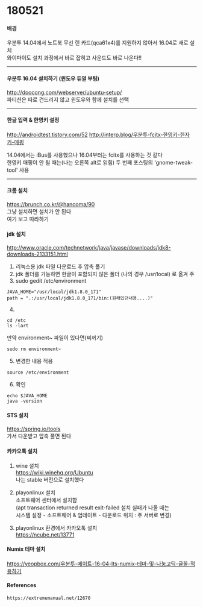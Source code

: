 # 180521  
  
#### 배경  
  
우분투 14.04에서 노트북 무선 랜 카드(qca61x4)를 지원하지 않아서 16.04로 새로 설치  
와이파이도 설치 과정에서 바로 잡히고 사운드도 바로 나온다!!

---

#### 우분투 16.04 설치하기 (윈도우 듀얼 부팅)  
  
http://doocong.com/webserver/ubuntu-setup/  
파티션은 따로 건드리지 않고 윈도우와 함께 설치를 선택

----

#### 한글 입력 & 한영키 설정  
  
http://androidtest.tistory.com/52
http://interp.blog/우분투-fcitx-한영키-한자키-매핑

14.04에서는 iBus를 사용했으나 16.04부터는 fcitx를 사용하는 것 같다  
한영키 매핑이 안 될 때는(나는 오른쪽 alt로 읽힘) 두 번째 포스팅의 'gnome-tweak-tool' 사용

---

#### 크롬 설치  
  
https://brunch.co.kr/@hancoma/90  
그냥 설치하면 설치가 안 된다  
여기 보고 따라하기


#### jdk 설치  
  
http://www.oracle.com/technetwork/java/javase/downloads/jdk8-downloads-2133151.html   

1. 리눅스용 jdk 파일 다운로드 후 압축 풀기  
2. jdk 폴더를 가능하면 한글이 포함되지 않은 폴더 (나의 경우 /usr/local) 로 옮겨 주
3. sudo gedit /etc/environment  
  
```
JAVA_HOME="/usr/local/jdk1.8.0_171"
path = ".:/usr/local/jdk1.8.0_171/bin:(원래있던내용....)"
```

4. 
```
cd /etc
ls -lart
```
만약 environment~ 파일이 있다면(찌꺼기) 
```
sudo rm environment~
```

5. 변경한 내용 적용  
```
source /etc/environment
```

6. 확인  
```
echo $JAVA_HOME
java -version
```
  

#### STS 설치   
https://spring.io/tools   
가서 다운받고 압축 풀면 된다

  
#### 카카오톡 설치  
  
1. wine 설치  
https://wiki.winehq.org/Ubuntu  
나는 stable 버전으로 설치했다 

2. playonlinux 설치  
소프트웨어 센터에서 설치함  
(apt transaction returned result exit-failed 설치 실패가 나올 때는  
시스템 설정 - 소프트웨어 & 업데이트 - 다운로드 위치 : 주 서버로 변경)  

3. playonlinux 환경에서 카카오톡 설치   
https://ncube.net/13771


#### Numix 테마 설치  
https://yeopbox.com/우분투-메이트-16-04-lts-numix-테마-및-나눔고딕-글꼴-적용하기  


#### References  
  
```
https://extrememanual.net/12670  
```
